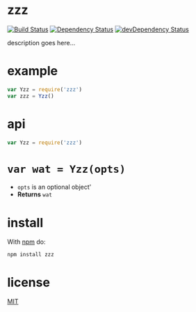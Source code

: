 zzz
=========

[![Build Status](https://travis-ci.org/ArtskydJ/zzz.svg)](https://travis-ci.org/ArtskydJ/zzz)
[![Dependency Status](https://david-dm.org/artskydj/zzz.svg)](https://david-dm.org/artskydj/zzz)
[![devDependency Status](https://david-dm.org/artskydj/zzz/dev-status.svg)](https://david-dm.org/artskydj/zzz#info=devDependencies)

description goes here...

# example

```js
var Yzz = require('zzz')
var zzz = Yzz()
```

# api

```js
var Yzz = require('zzz')
```

# `var wat = Yzz(opts)`

- `opts` is an optional object'
- **Returns** `wat`

# install

With [npm](http://nodejs.org/download) do:

	npm install zzz

# license

[MIT](http://opensource.org/licenses/mit)

